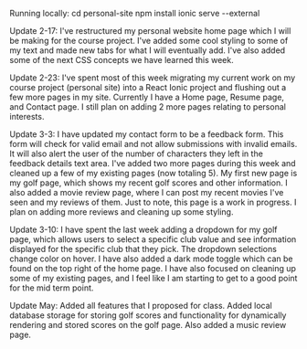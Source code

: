 Running locally:
cd personal-site
npm install
ionic serve --external

Update 2-17: I've restructured my personal website home page which I will be making for the course project.
I've added some cool styling to some of my text and made new tabs for what I will eventually add.  I've also
added some of the next CSS concepts we have learned this week.

Update 2-23: I've spent most of this week migrating my current work on my course project (personal site) into a React Ionic project and flushing out a few more pages in my site.  Currently I have a Home page, Resume page, and Contact page.  I still plan on adding 2 more pages relating to personal interests.

Update 3-3: I have updated my contact form to be a feedback form.  This form will check for valid email and not allow submissions with invalid emails.  It will also alert the user of the number of characters they left in the feedback details text area. I've added two more pages during this week and cleaned up a few of my existing pages (now totaling 5).  My first new page
is my golf page, which shows my recent golf scores and other information.  I also added a movie review page, where I can post my
recent movies I've seen and my reviews of them.  Just to note, this page is a work in progress.  I plan on adding more reviews and
cleaning up some styling.

Update 3-10: I have spent the last week adding a dropdown for my golf page, which allows users to select a specific club value and see information displayed
for the specific club that they pick.  The dropdown selections change color on hover.  I have also added a dark mode toggle which can be found on the top right
of the home page.  I have also focused on cleaning up some of my existing pages, and I feel like I am starting to get to a good point for the mid term point.

Update May: Added all features that I proposed for class. Added local database storage for storing golf scores and functionality for dynamically rendering and stored scores on the golf page.  Also added a music review page.